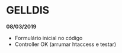 # GELLDIS

**08/03/2019**

- Formulário inicial no código
- Controller OK (arrumar htaccess e testar)



